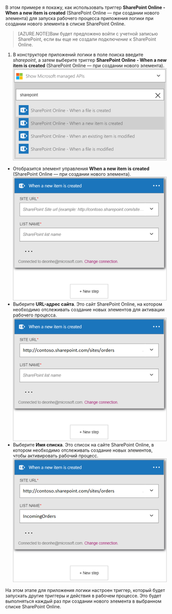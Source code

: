 В этом примере я покажу, как использовать триггер **SharePoint Online - When a new item is created** (SharePoint Online — при создании нового элемента) для запуска рабочего процесса приложения логики при создании нового элемента в списке SharePoint Online.

>[AZURE.NOTE]Вам будет предложено войти с учетной записью SharePoint, если вы еще не создали *подключение* к SharePoint Online.  

1. В конструкторе приложений логики в поле поиска введите *sharepoint*, а затем выберите триггер **SharePoint Online - When a new item is created** (SharePoint Online — при создании нового элемента).  
![Триггер SharePoint Online, изображение 1](./media/connectors-create-api-sharepointonline/trigger-1.png)  
- Отобразится элемент управления **When a new item is created** (SharePoint Online — при создании нового элемента).  
![Триггер SharePoint Online, изображение 2](./media/connectors-create-api-sharepointonline/trigger-2.png)  
- Выберите **URL-адрес сайта**. Это сайт SharePoint Online, на котором необходимо отслеживать создание новых элементов для активации рабочего процесса.  
![Триггер SharePoint Online, изображение 3](./media/connectors-create-api-sharepointonline/trigger-3.png)  
- Выберите **Имя списка**. Это список на сайте SharePoint Online, в котором необходимо отслеживать создание новых элементов, чтобы активировать рабочий процесс.  
![Триггер SharePoint Online, изображение 4](./media/connectors-create-api-sharepointonline/trigger-4.png)  

На этом этапе для приложения логики настроен триггер, который будет запускать другие триггеры и действия в рабочем процессе. Это будет выполняться каждый раз при создании нового элемента в выбранном списке SharePoint Online.  

<!---HONumber=AcomDC_0727_2016-->
